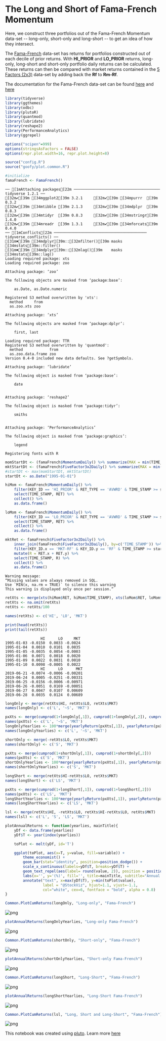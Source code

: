 # The Long and Short of Fama-French Momentum

Here, we construct three portfolios out of the Fama-French Momentum data-set -- long-only, short-only and long-short -- to get an idea of how they intersect.

The [Fama-French](https://mba.tuck.dartmouth.edu/pages/faculty/ken.french/Data_Library/det_10_port_form_pr_12_2_daily.html) data-set has returns for portfolios constructed out of each decile of prior returns. With **HI_PRIOR** and **LO_PRIOR** returns, long-only, long-short and short-only portfolio daily returns can be calculated. These returns can then be compared with market returns contained in the [5 Factors (2x3)](https://mba.tuck.dartmouth.edu/pages/faculty/ken.french/Data_Library/f-f_5_factors_2x3.html) data-set by adding back the **Rf** to **Rm-Rf**.

The documentation for the Fama-French data-set can be found [here](https://plutopy.readthedocs.io/en/latest/FamaFrench.html) and [here](https://shyams80.github.io/plutoR/docs/reference/FamaFrench-class.html)


```R
library(tidyverse)
library(ggthemes)
library(odbc)
library(plutoR)
library(quantmod)
library(lubridate)
library(reshape2)
library(PerformanceAnalytics)
library(ggrepel)

options("scipen"=999)
options(stringsAsFactors = FALSE)
options(repr.plot.width=16, repr.plot.height=8)

source("config.R")
source("goofy/plot.common.R")

#initialize
famaFrench <- FamaFrench()
```

    ── [1mAttaching packages[22m ─────────────────────────────────────── tidyverse 1.2.1 ──
    [32m✔[39m [34mggplot2[39m 3.2.1     [32m✔[39m [34mpurrr  [39m 0.3.2
    [32m✔[39m [34mtibble [39m 2.1.3     [32m✔[39m [34mdplyr  [39m 0.8.3
    [32m✔[39m [34mtidyr  [39m 0.8.3     [32m✔[39m [34mstringr[39m 1.4.0
    [32m✔[39m [34mreadr  [39m 1.3.1     [32m✔[39m [34mforcats[39m 0.4.0
    ── [1mConflicts[22m ────────────────────────────────────────── tidyverse_conflicts() ──
    [31m✖[39m [34mdplyr[39m::[32mfilter()[39m masks [34mstats[39m::filter()
    [31m✖[39m [34mdplyr[39m::[32mlag()[39m    masks [34mstats[39m::lag()
    Loading required package: xts
    Loading required package: zoo
    
    Attaching package: ‘zoo’
    
    The following objects are masked from ‘package:base’:
    
        as.Date, as.Date.numeric
    
    Registered S3 method overwritten by 'xts':
      method     from
      as.zoo.xts zoo 
    
    Attaching package: ‘xts’
    
    The following objects are masked from ‘package:dplyr’:
    
        first, last
    
    Loading required package: TTR
    Registered S3 method overwritten by 'quantmod':
      method            from
      as.zoo.data.frame zoo 
    Version 0.4-0 included new data defaults. See ?getSymbols.
    
    Attaching package: ‘lubridate’
    
    The following object is masked from ‘package:base’:
    
        date
    
    
    Attaching package: ‘reshape2’
    
    The following object is masked from ‘package:tidyr’:
    
        smiths
    
    
    Attaching package: ‘PerformanceAnalytics’
    
    The following object is masked from ‘package:graphics’:
    
        legend
    
    Registering fonts with R



```R
momStartDt <- (famaFrench$MomentumDaily() %>% summarize(MAX = min(TIME_STAMP)) %>% collect())$MAX[[1]]
mktStartDt <- (famaFrench$FiveFactor3x2Daily() %>% summarize(MAX = min(TIME_STAMP)) %>% collect())$MAX[[1]]
#startDt <- max(momStartDt, mktStartDt)
startDt <- as.Date("1995-01-01")

hiMom <- famaFrench$MomentumDaily() %>%
    filter(KEY_ID == 'HI_PRIOR' & RET_TYPE == 'AVWRD' & TIME_STAMP >= startDt) %>%
    select(TIME_STAMP, RET) %>%
    collect() %>%
    as.data.frame()

loMom <- famaFrench$MomentumDaily() %>%
    filter(KEY_ID == 'LO_PRIOR' & RET_TYPE == 'AVWRD' & TIME_STAMP >= startDt) %>%
    select(TIME_STAMP, RET) %>%
    collect() %>%
    as.data.frame()

mktRet <- famaFrench$FiveFactor3x2Daily() %>%
    inner_join(famaFrench$FiveFactor3x2Daily(), by=c('TIME_STAMP')) %>%
    filter(KEY_ID.x == 'MKT-RF' & KEY_ID.y == 'RF' & TIME_STAMP >= startDt) %>%
    mutate(R = RET.x + RET.y) %>%
    select(TIME_STAMP, R) %>%
    collect() %>%
    as.data.frame()
```

    Warning message:
    “Missing values are always removed in SQL.
    Use `MIN(x, na.rm = TRUE)` to silence this warning
    This warning is displayed only once per session.”


```R
retXts <- merge(xts(hiMom$RET, hiMom$TIME_STAMP), xts(loMom$RET, loMom$TIME_STAMP), xts(mktRet$R, mktRet$TIME_STAMP))
retXts <- na.omit(retXts)
retXts <- retXts/100

names(retXts) <- c('HI', 'LO', 'MKT')

print(head(retXts))
print(tail(retXts))
```

                    HI      LO     MKT
    1995-01-03 -0.0150  0.0033 -0.0024
    1995-01-04  0.0010  0.0101  0.0035
    1995-01-05 -0.0035  0.0054 -0.0003
    1995-01-06  0.0071  0.0018  0.0020
    1995-01-09  0.0022  0.0031  0.0010
    1995-01-10  0.0098 -0.0005  0.0022
                    HI      LO      MKT
    2019-06-21 -0.0074 -0.0006 -0.00201
    2019-06-24  0.0005 -0.0251 -0.00331
    2019-06-25 -0.0156 -0.0006 -0.00971
    2019-06-26 -0.0051  0.0169 -0.00051
    2019-06-27  0.0047  0.0107  0.00609
    2019-06-28  0.0035  0.0124  0.00689



```R
longOnly <- merge(retXts$HI, retXts$LO, retXts$MKT)
names(longOnly) <- c('L', '~S', 'MKT')

pxXts <- merge(cumprod(1+longOnly[,1]), cumprod(1+longOnly[,2]), cumprod(1+longOnly[,3]))
names(pxXts) <- c('L', '~S', 'MKT')
longOnlyYearlies <- 100*merge(yearlyReturn(pxXts[,1]), yearlyReturn(pxXts[,2]), yearlyReturn(pxXts[,3]))
names(longOnlyYearlies) <- c('L', '~S', 'MKT')

shortOnly <- merge(-retXts$LO, retXts$MKT)
names(shortOnly) <- c('S', 'MKT')

pxXts <- merge(cumprod(1+shortOnly[,1]), cumprod(1+shortOnly[,2]))
names(pxXts) <- c('S', 'MKT')
shortOnlyYearlies <- 100*merge(yearlyReturn(pxXts[,1]), yearlyReturn(pxXts[,2]))
names(shortOnlyYearlies) <- c('S', 'MKT')

longShort <- merge(retXts$HI-retXts$LO, retXts$MKT)
names(longShort) <- c('LS', 'MKT')

pxXts <- merge(cumprod(1+longShort[,1]), cumprod(1+longShort[,2]))
names(pxXts) <- c('LS', 'MKT')
longShortYearlies <- 100*merge(yearlyReturn(pxXts[,1]), yearlyReturn(pxXts[,2]))
names(longShortYearlies) <- c('LS', 'MKT')

lsl <- merge(retXts$HI, -retXts$LO, retXts$HI-retXts$LO, retXts$MKT)
names(lsl) <- c('L', 'S', 'LS', 'MKT')
```


```R
plotAnnualReturns <- function(yearlies, mainTitle){
    yDf <- data.frame(yearlies)
    yDf$T <- year(index(yearlies))

    toPlot <- melt(yDf, id='T')

    ggplot(toPlot, aes(x=T, y=value, fill=variable)) +
        theme_economist() +
        geom_bar(stat="identity", position=position_dodge()) +
        scale_x_continuous(labels=yDf$T, breaks=yDf$T) +
        geom_text_repel(aes(label= round(value, 2)), position = position_dodge(0.9)) +
        labs(x='', y='(%)', fill='', title=mainTitle, subtitle="Annual Returns") +
        annotate("text", x=max(yDf$T), y=min(toPlot$value), 
                 label = "@StockViz", hjust=1.1, vjust=-1.1, 
                 col="white", cex=6, fontface = "bold", alpha = 0.8)  
}
```


```R
Common.PlotCumReturns(longOnly, "Long-only", "Fama-French")
```


![png](Long-Short-Momentum.R_files/Long-Short-Momentum.R_6_0.png)



```R
plotAnnualReturns(longOnlyYearlies, "Long-only Fama-French")
```


![png](Long-Short-Momentum.R_files/Long-Short-Momentum.R_7_0.png)



```R
Common.PlotCumReturns(shortOnly, "Short-only", "Fama-French")
```


![png](Long-Short-Momentum.R_files/Long-Short-Momentum.R_8_0.png)



```R
plotAnnualReturns(shortOnlyYearlies, "Short-only Fama-French")
```


![png](Long-Short-Momentum.R_files/Long-Short-Momentum.R_9_0.png)



```R
Common.PlotCumReturns(longShort, "Long-Short", "Fama-French")
```


![png](Long-Short-Momentum.R_files/Long-Short-Momentum.R_10_0.png)



```R
plotAnnualReturns(longShortYearlies, "Long-Short Fama-French")
```


![png](Long-Short-Momentum.R_files/Long-Short-Momentum.R_11_0.png)



```R
Common.PlotCumReturns(lsl, "Long, Short and Long-Short", "Fama-French")
```


![png](Long-Short-Momentum.R_files/Long-Short-Momentum.R_12_0.png)


This notebook was created using [pluto](http://pluto.studio). Learn more [here](https://github.com/shyams80/pluto)
